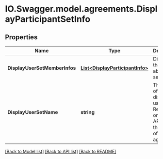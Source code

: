 # IO.Swagger.model.agreements.DisplayParticipantSetInfo
## Properties

Name | Type | Description | Notes
------------ | ------------- | ------------- | -------------
**DisplayUserSetMemberInfos** | [**List&lt;DisplayParticipantInfo&gt;**](DisplayParticipantInfo.md) | Displays the info about user set | [optional] 
**DisplayUserSetName** | **string** | The name of the display user set. Returned only, if the API caller is the sender of agreement.  | [optional] 

[[Back to Model list]](../README.md#documentation-for-models) [[Back to API list]](../README.md#documentation-for-api-endpoints) [[Back to README]](../README.md)

